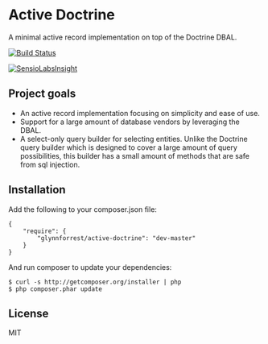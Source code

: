 # Active Doctrine
A minimal active record implementation on top of the Doctrine DBAL.

[![Build Status](https://travis-ci.org/glynnforrest/active-doctrine.svg)](https://travis-ci.org/glynnforrest/active-doctrine)

[![SensioLabsInsight](https://insight.sensiolabs.com/projects/1027f658-2302-4b09-8c83-916ab9ad08b6/mini.png)](https://insight.sensiolabs.com/projects/1027f658-2302-4b09-8c83-916ab9ad08b6)

## Project goals

* An active record implementation focusing on simplicity and ease of use.
* Support for a large amount of database vendors by leveraging the DBAL.
* A select-only query builder for selecting entities. Unlike the
  Doctrine query builder which is designed to cover a large amount of
  query possibilities, this builder has a small amount of methods that
  are safe from sql injection.

## Installation

Add the following to your composer.json file:

	{
		"require": {
			"glynnforrest/active-doctrine": "dev-master"
		}
	}

And run composer to update your dependencies:

	$ curl -s http://getcomposer.org/installer | php
	$ php composer.phar update

## License

MIT

